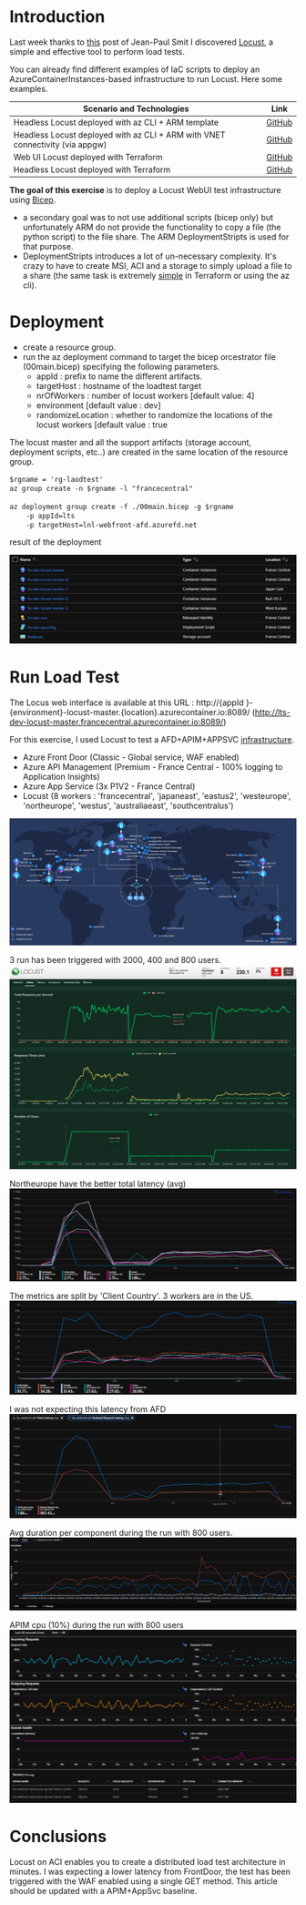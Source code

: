 # Introduction
Last week thanks to [this](https://www.jeanpaulsmit.com/2021/05/azure-api-management-performance-testing-with-locust/) post of Jean-Paul Smit I discovered [Locust](https://locust.io/), a simple and effective tool to perform load tests.

You can already find different examples of IaC scripts to deploy an AzureContainerInstances-based infrastructure to run Locust. Here some examples.

| Scenario and Technologies                                                      | Link                                                                                |
|--------------------------------------------------------------------------------|-------------------------------------------------------------------------------------|
| Headless Locust deployed with az CLI + ARM template                            | [GitHub](https://github.com/yorek/locust-on-azure/blob/master/azure-deploy.sh)      |
| Headless Locust deployed  with az CLI + ARM with VNET connectivity (via appgw) | [GitHub](https://github.com/yorek/locust-on-azure/blob/master/azure-vnet-deploy.sh) |
| Web UI Locust deployed with Terraform                                          | [GitHub](https://github.com/heoelri/locust-on-aci/tree/main/src/testing)            |
| Headless Locust deployed with Terraform                                        | [GitHub](https://github.com/heoelri/locust-on-aci/tree/main/src/headless)           |


**The goal of this exercise** is to deploy a Locust WebUI test infrastructure using [Bicep](https://github.com/Azure/bicep).
- a secondary goal was to not use additional scripts (bicep only) but unfortunately ARM do not provide the functionality to copy a file (the python script) to the file share. The ARM DeploymentStripts is used for that purpose.
- DeploymentStripts introduces a lot of un-necessary complexity. It's crazy to have to create MSI, ACI and a storage to simply upload a file to a share (the same task is extremely [simple](https://github.com/heoelri/locust-on-aci/blob/7a49613a195a258b4ca6032e0abaafd6ccd358c0/src/headless/infra/storage.tf#L29) in Terraform or using the az cli). 


# Deployment
- create a resource group.
- run the az deployment command to target the bicep orcestrator file (00main.bicep) specifying the following parameters.
    - appId : prefix to name the different artifacts.
    - targetHost : hostname of the loadtest target
    - nrOfWorkers : number of locust workers [default value: 4]
    - environment [default value : dev] 
    - randomizeLocation : whether to randomize the locations of the locust workers [default value : true 

The locust master and all the support artifacts (storage account, deployment scripts, etc..) are created in the same location of the resource group.

```
$rgname = 'rg-laodtest'
az group create -n $rgname -l "francecentral"

az deployment group create -f ./00main.bicep -g $rgname 
    -p appId=lts 
    -p targetHost=lnl-webfront-afd.azurefd.net
```

result of the deployment

![result](images/deployment_result.png)

# Run Load Test
The Locus web interface is available at this URL : http://{appId }-{environment}-locust-master.{location}.azurecontainer.io:8089/ (http://lts-dev-locust-master.francecentral.azurecontainer.io:8089/)

For this exercise, I used Locust to test a AFD+APIM+APPSVC [infrastructure](https://github.com/MassimoC/front-door-apim-appservice).
 - Azure Front Door (Classic - Global service, WAF enabled)
 - Azure API Management (Premium - France Central - 100% logging to Application Insights)
 - Azure App Service (3x P1V2 - France Central)
 - Locust (8 workers : 'francecentral', 'japaneast', 'eastus2', 'westeurope', 'northeurope', 'westus', 'australiaeast', 'southcentralus')

![scenario](images/scenario.png)

3 run has been triggered with 2000, 400 and 800 users.
![](images/2000-400-800.png)

Northeurope have the better total latency (avg)
![](images/afd-total-latency.png)

The metrics are split by 'Client Country'. 3 workers are in the US.
![](images/TotalRequestPerRegion.png)

I was not expecting this latency from AFD
![](images/AFDtotalLatency-vs-BackendLatency.png)

Avg duration per component during the run with 800 users.
![](images/AvgDuration-800users.png)

APIM cpu (10%) during the run with 800 users 
![](images/apim-cpu-800users.png)

# Conclusions
Locust on ACI enables you to create a distributed load test architecture in minutes.
I was expecting a lower latency from FrontDoor, the test has been triggered with the WAF enabled using a single GET method.
This article should be updated with a APIM+AppSvc baseline.
